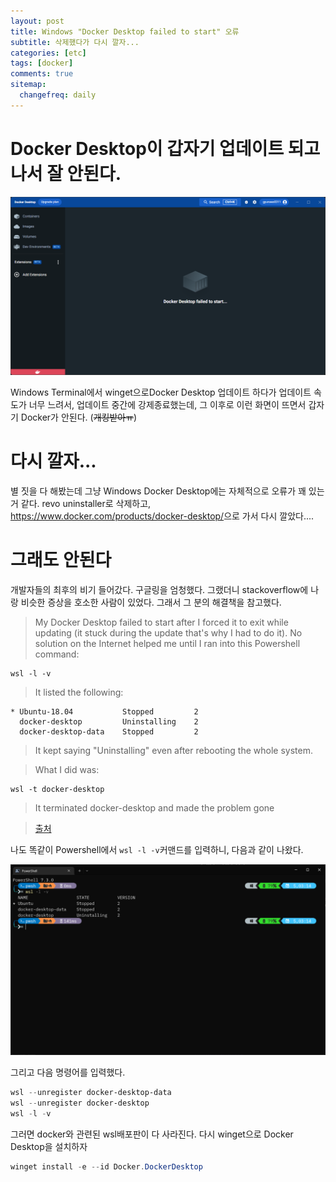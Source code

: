 ```yaml
---
layout: post
title: Windows "Docker Desktop failed to start" 오류
subtitle: 삭제했다가 다시 깔자...
categories: [etc]
tags: [docker]
comments: true
sitemap:
  changefreq: daily
---
```


# Docker Desktop이 갑자기 업데이트 되고 나서 잘 안된다.

![오류 화면](/assets/img/2022-12-05-docker-desktop-failed-to-start/오류.png)

Windows Terminal에서 winget으로Docker Desktop 업데이트 하다가 업데이트 속도가 너무 느려서, 업데이트 중간에 강제종료했는데, 그 이후로 이런 화면이 뜨면서 갑자기 Docker가 안된다. (~~개킹받아ㅠ~~)

# 다시 깔자...

별 짓을 다 해봤는데 그냥 Windows Docker Desktop에는 자체적으로 오류가 꽤 있는 거 같다. revo uninstaller로 삭제하고, <https://www.docker.com/products/docker-desktop/>으로 가서 다시 깔았다....

# 그래도 안된다

개발자들의 최후의 비기 들어갔다. 구글링을 엄청했다. 그랬더니 stackoverflow에 나랑 비슷한 증상을 호소한 사람이 있었다. 그래서 그 분의 해결책을 참고했다.

>My Docker Desktop failed to start after I forced it to exit while updating (it stuck during the update that's why I had to do it). No solution on the Internet helped me until I ran into this Powershell command:

```
wsl -l -v
```

> It listed the following:

```
* Ubuntu-18.04           Stopped         2
  docker-desktop         Uninstalling    2
  docker-desktop-data    Stopped         2
```

> It kept saying "Uninstalling" even after rebooting the whole system.

> What I did was:

```
wsl -t docker-desktop
```

> It terminated docker-desktop and made the problem gone

> [출처](https://stackoverflow.com/questions/67406780/not-able-to-start-docker-desktop-in-windows/73733654#73733654)

나도 똑같이 Powershell에서 `wsl -l -v`커맨드를 입력하니, 다음과 같이 나왔다.

![](/assets/img/2022-12-05-docker-desktop-failed-to-start/powershell-오류-화면.png)

그리고 다음 명령어를 입력했다.

```powershell
wsl --unregister docker-desktop-data
wsl --unregister docker-desktop
wsl -l -v
```
그러면 docker와 관련된 wsl배포판이 다 사라진다.
다시 winget으로 Docker Desktop을 설치하자
```powershell
winget install -e --id Docker.DockerDesktop
```